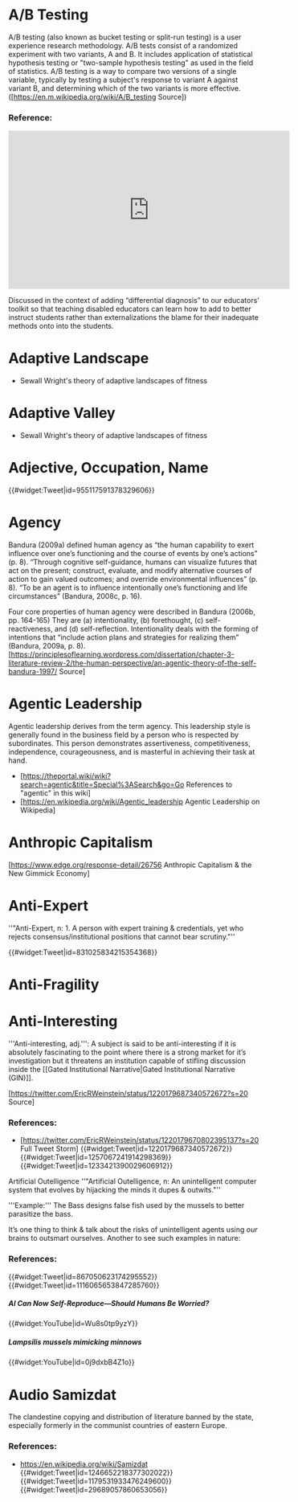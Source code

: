 # A/B Testing

A/B testing (also known as bucket testing or split-run testing) is a user experience research methodology. A/B tests consist of a randomized experiment with two variants, A and B. It includes application of statistical hypothesis testing or "two-sample hypothesis testing" as used in the field of statistics. A/B testing is a way to compare two versions of a single variable, typically by testing a subject's response to variant A against variant B, and determining which of the two variants is more effective. ([https://en.m.wikipedia.org/wiki/A/B_testing Source])
 
    
    
    
### Reference:

<iframe width="560" height="315" src="https://www.youtube.com/embed/XbKXeVOUQYY?controls=0&amp;start=1410" frameborder="0" allow="accelerometer; autoplay; clipboard-write; encrypted-media; gyroscope; picture-in-picture" allowfullscreen></iframe>

Discussed in the context of adding “differential diagnosis” to our educators’ toolkit so that teaching disabled educators can learn how to add to better instruct students rather than externalizations the blame for their inadequate methods onto into the students.




# Adaptive Landscape

* Sewall Wright's theory of adaptive landscapes of fitness
  
    
    
# Adaptive Valley
* Sewall Wright's theory of adaptive landscapes of fitness
  
    
    
    
# Adjective, Occupation, Name

   
{{#widget:Tweet|id=955117591378329606}}
   


# Agency
Bandura (2009a) defined human agency as “the human capability to exert influence over one’s functioning and the course of events by one’s actions” (p. 8). “Through cognitive self-guidance, humans can visualize futures that act on the present; construct, evaluate, and modify alternative courses of action to gain valued outcomes; and override environmental influences” (p. 8). “To be an agent is to influence intentionally one’s functioning and life circumstances” (Bandura, 2008c, p. 16).

Four core properties of human agency were described in Bandura (2006b, pp. 164-165) They are (a) intentionality, (b) forethought, (c) self-reactiveness, and (d) self-reflection. Intentionality deals with the forming of intentions that “include action plans and strategies for realizing them” (Bandura, 2009a, p. 8). [https://principlesoflearning.wordpress.com/dissertation/chapter-3-literature-review-2/the-human-perspective/an-agentic-theory-of-the-self-bandura-1997/ Source]
  
    
    
    
# Agentic Leadership
Agentic leadership derives from the term agency. This leadership style is generally found in the business field by a person who is respected by subordinates. This person demonstrates assertiveness, competitiveness, independence, courageousness, and is masterful in achieving their task at hand.
   
    
* [https://theportal.wiki/wiki?search=agentic&title=Special%3ASearch&go=Go References to "agentic" in this wiki]
* [https://en.wikipedia.org/wiki/Agentic_leadership Agentic Leadership on Wikipedia]
   
    
    
# Anthropic Capitalism
[https://www.edge.org/response-detail/26756 Anthropic Capitalism & the New Gimmick Economy]
  

# Anti-Expert
''"Anti-Expert, n: 1. A person with expert training & credentials, yet who rejects consensus/institutional positions that cannot bear scrutiny."''
  
  
  {{#widget:Tweet|id=831025834215354368}}
 
    
# Anti-Fragility



# Anti-Interesting
'''Anti-interesting, adj.''': A subject is said to be anti-interesting if it is absolutely fascinating to the point where there is a strong market for it’s investigation but it threatens an institution capable of stifling discussion inside the [[Gated Institutional Narrative|Gated Institutional Narrative (GIN)]].

[https://twitter.com/EricRWeinstein/status/1220179687340572672?s=20 Source]
 
    
### References:
* [https://twitter.com/EricRWeinstein/status/1220179670802395137?s=20 Full Tweet Storm]
{{#widget:Tweet|id=1220179687340572672}}
{{#widget:Tweet|id=1257067241914298369}}
{{#widget:Tweet|id=1233421390029606912}}
  
    
Artificial Outelligence
''"Artificial Outelligence, n: An unintelligent computer system that evolves by hijacking the minds it dupes & outwits."''


'''Example:'''
The Bass designs false fish used by the mussels to better parasitize the bass.

It’s one thing to think & talk about the risks of unintelligent agents using *our* brains to outsmart ourselves. Another to see such examples in nature:
   
    

### References:
{{#widget:Tweet|id=867050623174295552}}
{{#widget:Tweet|id=1116065653847285760}}

##### AI Can Now Self-Reproduce—Should Humans Be Worried?

{{#widget:YouTube|id=Wu8s0tp9yzY}}

##### Lampsilis mussels mimicking minnows

{{#widget:YouTube|id=0j9dxbB4Z1o}}

  
# Audio Samizdat
The clandestine copying and distribution of literature banned by the state, especially formerly in the communist countries of eastern Europe.
 
### References:
* https://en.wikipedia.org/wiki/Samizdat
{{#widget:Tweet|id=1246652218377302022}}
{{#widget:Tweet|id=1179531933476249600}}
{{#widget:Tweet|id=29689057860653056}}

